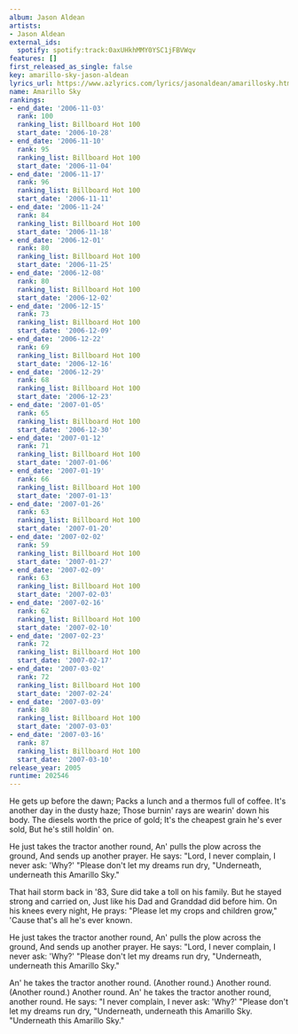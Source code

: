 ```yaml
---
album: Jason Aldean
artists:
- Jason Aldean
external_ids:
  spotify: spotify:track:0axUHkhMMY0YSC1jFBVWqv
features: []
first_released_as_single: false
key: amarillo-sky-jason-aldean
lyrics_url: https://www.azlyrics.com/lyrics/jasonaldean/amarillosky.html
name: Amarillo Sky
rankings:
- end_date: '2006-11-03'
  rank: 100
  ranking_list: Billboard Hot 100
  start_date: '2006-10-28'
- end_date: '2006-11-10'
  rank: 95
  ranking_list: Billboard Hot 100
  start_date: '2006-11-04'
- end_date: '2006-11-17'
  rank: 96
  ranking_list: Billboard Hot 100
  start_date: '2006-11-11'
- end_date: '2006-11-24'
  rank: 84
  ranking_list: Billboard Hot 100
  start_date: '2006-11-18'
- end_date: '2006-12-01'
  rank: 80
  ranking_list: Billboard Hot 100
  start_date: '2006-11-25'
- end_date: '2006-12-08'
  rank: 80
  ranking_list: Billboard Hot 100
  start_date: '2006-12-02'
- end_date: '2006-12-15'
  rank: 73
  ranking_list: Billboard Hot 100
  start_date: '2006-12-09'
- end_date: '2006-12-22'
  rank: 69
  ranking_list: Billboard Hot 100
  start_date: '2006-12-16'
- end_date: '2006-12-29'
  rank: 68
  ranking_list: Billboard Hot 100
  start_date: '2006-12-23'
- end_date: '2007-01-05'
  rank: 65
  ranking_list: Billboard Hot 100
  start_date: '2006-12-30'
- end_date: '2007-01-12'
  rank: 71
  ranking_list: Billboard Hot 100
  start_date: '2007-01-06'
- end_date: '2007-01-19'
  rank: 66
  ranking_list: Billboard Hot 100
  start_date: '2007-01-13'
- end_date: '2007-01-26'
  rank: 63
  ranking_list: Billboard Hot 100
  start_date: '2007-01-20'
- end_date: '2007-02-02'
  rank: 59
  ranking_list: Billboard Hot 100
  start_date: '2007-01-27'
- end_date: '2007-02-09'
  rank: 63
  ranking_list: Billboard Hot 100
  start_date: '2007-02-03'
- end_date: '2007-02-16'
  rank: 62
  ranking_list: Billboard Hot 100
  start_date: '2007-02-10'
- end_date: '2007-02-23'
  rank: 72
  ranking_list: Billboard Hot 100
  start_date: '2007-02-17'
- end_date: '2007-03-02'
  rank: 72
  ranking_list: Billboard Hot 100
  start_date: '2007-02-24'
- end_date: '2007-03-09'
  rank: 80
  ranking_list: Billboard Hot 100
  start_date: '2007-03-03'
- end_date: '2007-03-16'
  rank: 87
  ranking_list: Billboard Hot 100
  start_date: '2007-03-10'
release_year: 2005
runtime: 202546
---
```

He gets up before the dawn;
Packs a lunch and a thermos full of coffee.
It's another day in the dusty haze;
Those burnin' rays are wearin' down his body.
The diesels worth the price of gold;
It's the cheapest grain he's ever sold,
But he's still holdin' on.

He just takes the tractor another round,
An' pulls the plow across the ground,
And sends up another prayer.
He says: "Lord, I never complain, I never ask: 'Why?'
"Please don't let my dreams run dry,
"Underneath, underneath this Amarillo Sky."

That hail storm back in '83,
Sure did take a toll on his family.
But he stayed strong and carried on,
Just like his Dad and Granddad did before him.
On his knees every night,
He prays: "Please let my crops and children grow,"
'Cause that's all he's ever known.

He just takes the tractor another round,
An' pulls the plow across the ground,
And sends up another prayer.
He says: "Lord, I never complain, I never ask: 'Why?'
"Please don't let my dreams run dry,
"Underneath, underneath this Amarillo Sky."



An' he takes the tractor another round. (Another round.)
Another round. (Another round.)
Another round.
An' he takes the tractor another round, another round.
He says: "I never complain, I never ask: 'Why?'
"Please don't let my dreams run dry,
"Underneath, underneath this Amarillo Sky.
"Underneath this Amarillo Sky."
